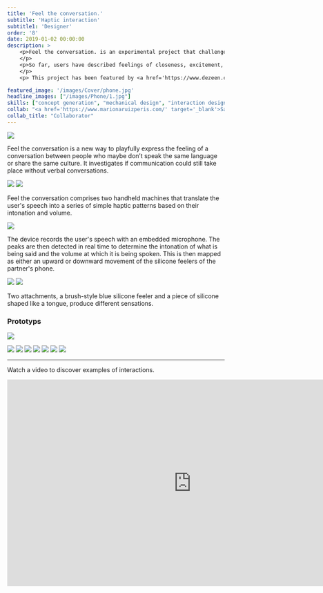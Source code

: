 ```yaml
---
title: 'Feel the conversation.'
subtitle: 'Haptic interaction'
subtitle1: 'Designer'
order: '8'
date: 2019-01-02 00:00:00
description: >
    <p>Feel the conversation. is an experimental project that challenges how people experience communication by <b>substituting language with haptic feedback</b>. 
    </p>
    <p>So far, users have described feelings of closeness, excitement, disgust, intimacy and more. What will your conversation feel like?
    </p>
    <p> This project has been featured by <a href='https://www.dezeen.com/2020/05/27/sandeep-hoonjan-xianzhi-zhang-haptic-phones' target='_blank'>Dezeen</a> and <a href='https://www.businessinsider.com/feel-the-conversation-device-uses-haptic-touch-during-covid-19-2020-6?r=US&IR=T/' target='_blank'>Business Insider</a>.</p>

featured_image: '/images/Cover/phone.jpg'
headline_images: ["/images/Phone/1.jpg"]
skills: ["concept generation", "mechanical design", "interaction design", "embedded system design", "prototyping"]
collab: "<a href='https://www.marionaruizperis.com/' target='_blank'>Sandeep Hoonjan</a>"
collab_title: "Collaborator"
---
```


![](/images/Phone/phoneside.jpg)

Feel the conversation is a new way to playfully express the feeling of a conversation between people who maybe don’t speak the same language or share the same culture. It investigates if communication could still take place without verbal conversations.

<div class="gallery" data-columns="2">
    <img src="/images/Phone/2.jpg">
    <img src="/images/Phone/handover.jpg">
</div>

Feel the conversation comprises two handheld machines that translate the user's speech into a series of simple haptic patterns based on their intonation and volume. 


![](/images/Phone/phonetech.jpg)

The device records the user's speech with an embedded microphone. The peaks are then detected in real time to determine the intonation of what is being said and the volume at which it is being spoken. This is then mapped as either an upward or downward movement of the silicone feelers of the partner's phone.


<div class="gallery" data-columns="2">
     <img src="/images/Phone/tongue.jpg">
    <img src="/images/Phone/3.jpg">
</div>

Two attachments, a brush-style blue silicone feeler and a piece of silicone shaped like a tongue, produce different sensations.

### Prototyps

![](/images/Phone/proto.jpg)

<div class="gallery" data-columns="4">
    <img src="/images/Phone/a.jpg">
    <img src="/images/Phone/b.jpg">
    <img src="/images/Phone/c.jpg">
    <img src="/images/Phone/d.jpg">
    <img src="/images/Phone/g.jpg">
    <img src="/images/Phone/f.jpg">
    <img src="/images/Phone/e.jpg">
</div>

---

Watch a video to discover examples of interactions.

<iframe width="852" height="479" src="https://www.youtube.com/embed/bC3mS7yOfbY" frameborder="0" allow="accelerometer; autoplay; clipboard-write; encrypted-media; gyroscope; picture-in-picture" allowfullscreen></iframe>

